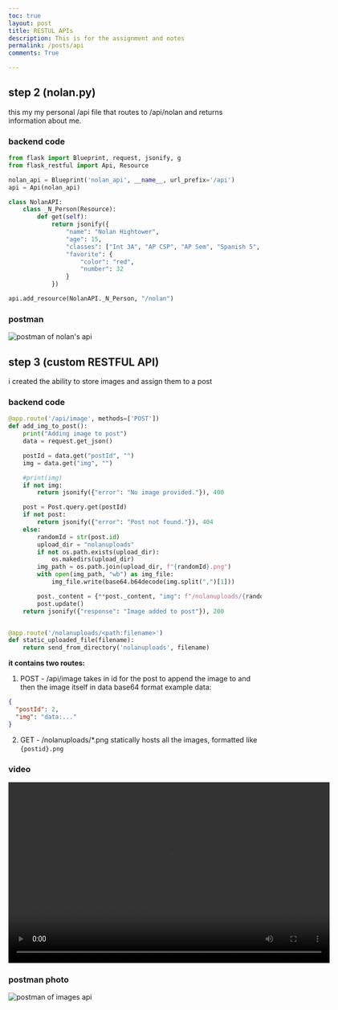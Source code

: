 ```yaml
---
toc: true
layout: post
title: RESTUL APIs
description: This is for the assignment and notes
permalink: /posts/api
comments: True

---
```


## step 2 (nolan.py)

this my my personal /api file that routes to /api/nolan and returns information about me.

### backend code
```python
from flask import Blueprint, request, jsonify, g
from flask_restful import Api, Resource

nolan_api = Blueprint('nolan_api', __name__, url_prefix='/api')
api = Api(nolan_api)

class NolanAPI:
    class _N_Person(Resource):
        def get(self):
            return jsonify({
                "name": "Nolan Hightower",
                "age": 15,
                "classes": ["Int 3A", "AP CSP", "AP Sem", "Spanish 5", "AP World"],
                "favorite": {
                    "color": "red",
                    "number": 32
                }
            })

api.add_resource(NolanAPI._N_Person, "/nolan")
```

### postman
<image src="/nolan_2025/images/nolan_api.png" alt="postman of nolan's api"/>

## step 3 (custom RESTFUL API)

i created the ability to store images and assign them to a post

### backend code

```python
@app.route('/api/image', methods=['POST'])
def add_img_to_post():
    print("Adding image to post")
    data = request.get_json()

    postId = data.get("postId", "")
    img = data.get("img", "")

    #print(img)
    if not img:
        return jsonify({"error": "No image provided."}), 400

    post = Post.query.get(postId)
    if not post:
        return jsonify({"error": "Post not found."}), 404
    else:
        randomId = str(post.id)
        upload_dir = "nolanuploads"
        if not os.path.exists(upload_dir):
            os.makedirs(upload_dir)
        img_path = os.path.join(upload_dir, f"{randomId}.png")
        with open(img_path, "wb") as img_file:
            img_file.write(base64.b64decode(img.split(",")[1]))

        post._content = {**post._content, "img": f"/nolanuploads/{randomId}.png"}
        post.update()
    return jsonify({"response": "Image added to post"}), 200


@app.route('/nolanuploads/<path:filename>')
def static_uploaded_file(filename):
    return send_from_directory('nolanuploads', filename)
```

**it contains two routes:**

1. POST - /api/image
   takes in id for the post to append the image to and then the image itself in data base64 format
   example data:

```json
{
  "postId": 2,
  "img": "data:..."
}
```

2. GET - /nolanuploads/\*.png
   statically hosts all the images, formatted like `{postid}.png`

### video

<video height="360" width="640" controls>
    <source src="/nolan_2025/videos/images.webm" type="video/webm">
    dumb browser no video support
</video>

### postman photo

<img src="/nolan_2025/images/image_post.png" alt="postman of images api" />
